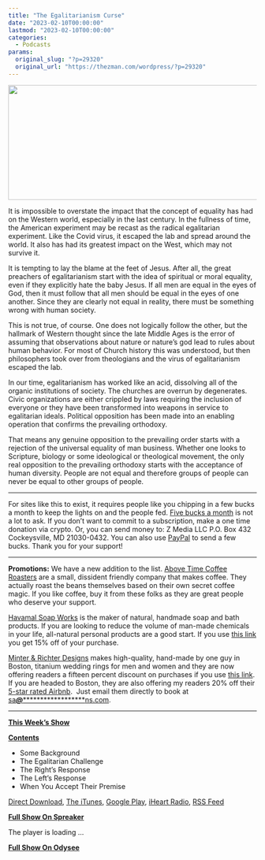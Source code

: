 ```yaml
---
title: "The Egalitarianism Curse"
date: "2023-02-10T00:00:00"
lastmod: "2023-02-10T00:00:00"
categories:
  - Podcasts
params:
  original_slug: "?p=29320"
  original_url: "https://thezman.com/wordpress/?p=29320"
---
```


[<img
src="http://thezman.com/wordpress/wp-content/uploads/2018/01/Power-Hour.png"
decoding="async" width="600" height="233" />](http://thezman.com/wordpress/wp-content/uploads/2018/01/Power-Hour.png)

It is impossible to overstate the impact that the concept of equality
has had on the Western world, especially in the last century. In the
fullness of time, the American experiment may be recast as the radical
egalitarian experiment. Like the Covid virus, it escaped the lab and
spread around the world. It also has had its greatest impact on the
West, which may not survive it.

It is tempting to lay the blame at the feet of Jesus. After all, the
great preachers of egalitarianism start with the idea of spiritual or
moral equality, even if they explicitly hate the baby Jesus. If all men
are equal in the eyes of God, then it must follow that all men should be
equal in the eyes of one another. Since they are clearly not equal in
reality, there must be something wrong with human society.

This is not true, of course. One does not logically follow the other,
but the hallmark of Western thought since the late Middle Ages is the
error of assuming that observations about nature or nature’s god lead to
rules about human behavior. For most of Church history this was
understood, but then philosophers took over from theologians and the
virus of egalitarianism escaped the lab.

In our time, egalitarianism has worked like an acid, dissolving all of
the organic institutions of society. The churches are overrun by
degenerates. Civic organizations are either crippled by laws requiring
the inclusion of everyone or they have been transformed into weapons in
service to egalitarian ideals. Political opposition has been made into
an enabling operation that confirms the prevailing orthodoxy.

That means any genuine opposition to the prevailing order starts with a
rejection of the universal equality of man business. Whether one looks
to Scripture, biology or some ideological or theological movement, the
only real opposition to the prevailing orthodoxy starts with the
acceptance of human diversity. People are not equal and therefore groups
of people can never be equal to other groups of people.

------------------------------------------------------------------------

For sites like this to exist, it requires people like you chipping in a
few bucks a month to keep the lights on and the people fed.
<a href="https://www.subscribestar.com/the-z-blog"
rel="noopener noreferrer" target="_blank">Five bucks a month</a> is not
a lot to ask. If you don’t want to commit to a subscription, make a one
time donation via crypto. Or, you can send money to: Z Media LLC P.O.
Box 432 Cockeysville, MD 21030-0432. You can also use <a
href="https://www.paypal.com/cgi-bin/webscr?cmd=_s-xclick&amp;hosted_button_id=UDAS2Q8JYA6CN&amp;source=url"
rel="noopener noreferrer" target="_blank">PayPal</a> to send a few
bucks. Thank you for your support!

------------------------------------------------------------------------

**Promotions:** We have a new addition to the list.
<a href="https://abovetimecoffee.com/" rel="noopener"
target="_blank">Above Time Coffee Roasters</a> are a small, dissident
friendly company that makes coffee. They actually roast the beans
themselves based on their own secret coffee magic. If you like coffee,
buy it from these folks as they are great people who deserve your
support.

<a href="https://havamalsoapworks.com/" rel="noopener"
target="_blank">Havamal Soap Works</a> is the maker of natural, handmade
soap and bath products. If you are looking to reduce the volume of
man-made chemicals in your life, all-natural personal products are a
good start. If you use
<a href="https://havamalsoapworks.com/discount/ZMAN" rel="noopener"
target="_blank">this link</a> you get 15% off of your purchase.

<a href="https://www.minterandrichterdesigns.com/"
rel="noreferrer nofollow noopener" target="_blank">Minter &amp; Richter
Designs</a> makes high-quality, hand-made by one guy in Boston, titanium
wedding rings for men and women and they are now offering readers a
fifteen percent discount on purchases if you use
<a href="https://www.minterandrichterdesigns.com/discount/ZMAN"
rel="noreferrer nofollow noopener" target="_blank">this link</a>.
<span class="highlight"><span class="colour"><span class="font"><span class="size">If
you are headed to Boston, they are also offering my readers 20% off
their <a
href="https://www.airbnb.com/users/7988017/listings?user_id=7988017&amp;s=3"
rel="noopener noreferrer" target="_blank">5-star rated Airbnb</a>.  Just
email them directly to book at
<a href="mailto:sa***@*********************ns.com"
data-original-string="Ujivx1KaFD28z546163uDA==cb7QcZce4ZaSFI0lMhQKLi6Y6QN1lF9EO3IeXgXQH1987AuIb8S8+kj4rUHHwIVQ8eo"><span
class="apbct-email-encoder"
data-original-string="i/fzEbUyosXIoYOXkMzC1Q==cb7xtky1xoOBw8PlqabPfcJvwgemYkDMkmNosiCK11i03lzwKIAx+VV5tB0NjBZCNfY"
title="This contact has been encoded by Anti-Spam by CleanTalk. Click to decode. To finish the decoding make sure that JavaScript is enabled in your browser.">sa<span
class="apbct-blur">***</span>@<span
class="apbct-blur">*********************</span>ns.com</span></a>.</span></span></span></span>

------------------------------------------------------------------------

**<u>This Week’s Show</u>**

**<u>Contents</u>**

-   Some Background
-   The Egalitarian Challenge
-   The Right’s Response
-   The Left’s Response
-   When You Accept Their Premise

<a href="https://api.spreaker.com/v2/episodes/52691869/download.mp3"
rel="noopener" target="_blank">Direct Download</a>, <a
href="https://itunes.apple.com/us/podcast/the-z-blog-power-hour/id1262799640?mt=2"
rel="noopener noreferrer" target="_blank">The iTunes</a>, <a
href="https://podcasts.google.com/?feed=aHR0cHM6Ly93d3cuc3ByZWFrZXIuY29tL3Nob3cvMjU4OTY1Ny9lcGlzb2Rlcy9mZWVk"
rel="noopener noreferrer" target="_blank">Google Play</a>, <a href="https://www.iheart.com/podcast/the-z-blog-power-hour-29246491/"
rel="noopener noreferrer" target="_blank">iHeart Radio,</a>
<a href="https://www.spreaker.com/show/2589657/episodes/feed"
rel="noopener noreferrer" target="_blank">RSS Feed</a>

**<u>Full Show On Spreaker</u>**

The player is loading ...

<span class="widget_spinner dark"></span>

**<u>Full Show On Odysee</u>**

